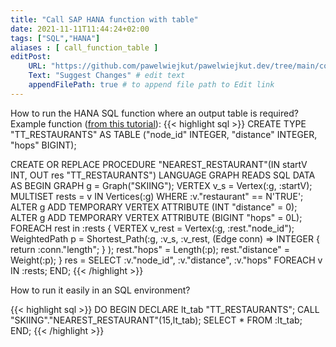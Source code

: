```yaml
---
title: "Call SAP HANA function with table"
date: 2021-11-11T11:44:24+02:00
tags: ["SQL","HANA"]
aliases : [ call_function_table ]
editPost:
    URL: "https://github.com/pawelwiejkut/pawelwiejkut.dev/tree/main/content"
    Text: "Suggest Changes" # edit text
    appendFilePath: true # to append file path to Edit link
---
```


How to run the HANA SQL function where an output table is required?
Example function ([from this tutorial](https://developers.sap.com/tutorials/hana-graph-overview-graphscript.html)):
{{< highlight sql >}}
CREATE TYPE "TT_RESTAURANTS" AS TABLE ("node_id" INTEGER, "distance" INTEGER, "hops" BIGINT);


CREATE OR REPLACE PROCEDURE "NEAREST_RESTAURANT"(IN startV INT, OUT res "TT_RESTAURANTS")
LANGUAGE GRAPH READS SQL DATA AS
BEGIN
	GRAPH g = Graph("SKIING");
	VERTEX v_s = Vertex(:g, :startV);
	MULTISET<Vertex> rests = v IN Vertices(:g) WHERE :v."restaurant" == N'TRUE';
	ALTER g ADD TEMPORARY VERTEX ATTRIBUTE (INT "distance" = 0);
	ALTER g ADD TEMPORARY VERTEX ATTRIBUTE (BIGINT "hops" = 0L);
	FOREACH rest in :rests {
		VERTEX v_rest = Vertex(:g, :rest."node_id");
		WeightedPath<INT> p = Shortest_Path(:g, :v_s, :v_rest, (Edge conn) => INTEGER { return :conn."length"; } );
		rest."hops" = Length(:p);
		rest."distance" = Weight(:p);
	}
	res = SELECT :v."node_id", :v."distance", :v."hops" FOREACH v IN :rests;
END;
{{< /highlight >}}

How to run it easily in an SQL environment?

{{< highlight sql >}}
DO 
BEGIN
DECLARE lt_tab "TT_RESTAURANTS";
CALL "SKIING"."NEAREST_RESTAURANT"(15,lt_tab);
SELECT * FROM :lt_tab;
END;
{{< /highlight >}}



